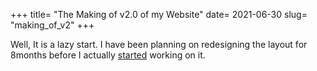 +++
title= "The Making of v2.0 of my Website"
date= 2021-06-30
slug= "making_of_v2"
+++

Well, It is a lazy start. I have been planning on redesigning the layout for 8months before I actually [started](https://github.com/U-C-S/u-c-s.github.io/commit/3df7524aabdce0d97ae426079af9d3e8cba8fa3a) working on it.